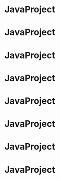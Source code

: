 # JavaProject
# JavaProject
# JavaProject
# JavaProject
# JavaProject
# JavaProject
# JavaProject
# JavaProject
